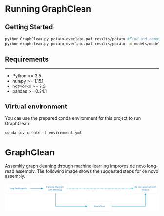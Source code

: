 # Running GraphClean
## Getting Started

```sh
python GraphClean.py potato-overlaps.paf results/potato #Find and remove repeat induced overlaps in potato-overlaps.paf and print the normal overlaps to results/potato-newoverlaps.paf
python Graphclean.py potato-overlaps.paf results/potato -m models/model-potato-c0.01 -t 0.1 #Find and remove repeat induced overlaps in potato-overlaps.paf using models/model-potato-c0.01 model and 0.1 threshold and print the normal overlaps to results/potato-newoverlaps.paf
```

## Requirements
------------
* Python >= 3.5
* numpy >= 1.15.1
* networkx >= 2.2
* pandas >= 0.24.1

## Virtual environment
You can use the prepared conda environment for this project to run GraphClean
```
conda env create -f environment.yml
```
# GraphClean
Assembly graph cleaning through machine learning improves de novo long-read assembly. The following image shows the suggested steps for de novo assembly.

![alt text](images/pipeline.png)
